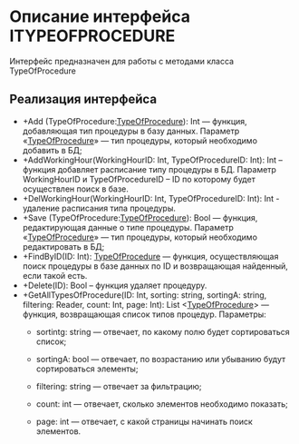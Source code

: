 # Описание интерфейса ITYPEOFPROCEDURE
Интерфейс предназначен для работы с методами класса TypeOfProcedure

## Реализация интерфейса
* +Add (TypeOfProcedure:[TypeOfProcedure](https://github.com/gogganesko/Orho/blob/master/docs/TypeOfProcedure.md "объект класса TypeOfProcedure")): Int — функция, добавляющая тип процедуры в базу данных. Параметр «[TypeOfProcedure](https://github.com/gogganesko/Orho/blob/master/docs/TypeOfProcedure.md "объект класса TypeOfProcedure")» — тип процедуры, 
который необходимо добавить в БД;
* +AddWorkingHour(WorkingHourID: Int, TypeOfProcedureID: Int): Int – функция добавляет расписание типу процедуры в БД. Параметр WorkingHourID и TypeOfProcedureID – ID по которому будет осуществлен поиск в базе.
* +DelWorkingHour(WorkingHourID: Int, TypeOfProcedureID: Int): Int - удаление расписания типа процедуры.
* +Save (TypeOfProcedure:[TypeOfProcedure](https://github.com/gogganesko/Orho/blob/master/docs/TypeOfProcedure.md "объект класса TypeOfProcedure")): Bool — функция, редактирующая данные о типе процедуры. Параметр «[TypeOfProcedure](https://github.com/gogganesko/Orho/blob/master/docs/TypeOfProcedure.md "объект класса TypeOfProcedure")» — 
тип процедуры, который необходимо редактировать в БД;
* +FindByID(ID: Int): [TypeOfProcedure](https://github.com/gogganesko/Orho/blob/master/docs/TypeOfProcedure.md "объект класса TypeOfProcedure")  — функция, осуществляющая поиск процедуры в базе данных по ID и возвращающая найденный, если такой есть. 
* +Delete(ID): Bool – функция удаляет процедуру.
* +GetAllTypesOfProcedure(ID: Int, sorting: string, sortingA: string, filtering: Reader, count: Int, page: Int): List <[TypeOfProcedure](https://github.com/gogganesko/Orho/blob/master/docs/TypeOfProcedure.md "объект класса TypeOfProcedure")> — функция, возвращающая список типов процедур. 
Параметры: 
	* sortintg: string — отвечает, по какому полю будет сортироваться список;
  
	* sortingA: bool — отвечает, по возрастанию или убыванию будут сортироваться элементы;
  
	* filtering: string — отвечает за фильтрацию;
  
	* count: int — отвечает, сколько элементов необходимо показать;
  
	* page: int — отвечает, с какой страницы начинать поиск элементов.
